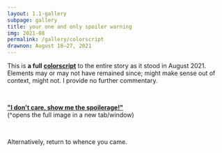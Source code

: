 ```yaml
---
layout: 1.1-gallery
subpage: gallery
title: your one and only spoiler warning
img: 2021-08
permalink: /gallery/colorscript
drawnon: August 18–27, 2021
---
```

This is **a full <a href="https://www.moma.org/audio/playlist/192/2575" class="ext">colorscript</a>** to the entire story as it stood in August 2021. Elements may or may not have remained since; might make sense out of context, might not. I provide no further commentary.

&nbsp;

**<a href="{%include url.html%}/assets/img/gallery/2021-08-colorscript.png" class="ext">"I don't care, show me the spoilerage!"</a>**  
(^opens the full image in a new tab/window)

&nbsp;

Alternatively, return to whence you came.